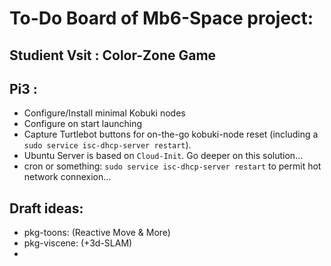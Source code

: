 # To-Do Board of Mb6-Space project:

## Studient Vsit : Color-Zone Game


## Pi3 : 

- Configure/Install minimal Kobuki nodes
- Configure on start launching
- Capture Turtlebot buttons for on-the-go kobuki-node reset (including a `sudo service isc-dhcp-server restart`).
- Ubuntu Server is based on `Cloud-Init`. Go deeper on this solution...
- cron or something: `sudo service isc-dhcp-server restart` to permit hot network connexion...


## Draft ideas:

- pkg-toons: (Reactive Move & More)
- pkg-viscene: (+3d-SLAM)
- 